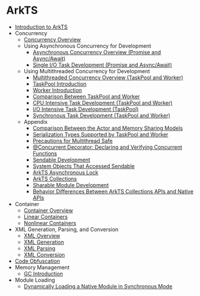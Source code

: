 # ArkTS

- [Introduction to ArkTS](arkts-commonlibrary-overview.md)
- Concurrency
  - [Concurrency Overview](concurrency-overview.md)
  - Using Asynchronous Concurrency for Development
    - [Asynchronous Concurrency Overview (Promise and Async/Await)](async-concurrency-overview.md)
    - [Single I/O Task Development (Promise and Async/Await)](single-io-development.md)
  - Using Multithreaded Concurrency for Development
    - [Multithreaded Concurrency Overview (TaskPool and Worker)](multi-thread-concurrency-overview.md)
    - [TaskPool Introduction](taskpool-introduction.md)
    - [Worker Introduction](worker-introduction.md)
    - [Comparison Between TaskPool and Worker](taskpool-vs-worker.md)
    - [CPU Intensive Task Development (TaskPool and Worker)](cpu-intensive-task-development.md)
    - [I/O Intensive Task Development (TaskPool)](io-intensive-task-development.md)
    - [Synchronous Task Development (TaskPool and Worker)](sync-task-development.md)
  - Appendix
    - [Comparison Between the Actor and Memory Sharing Models](actor-model-development-samples.md)
    - [Serialization Types Supported by TaskPool and Worker](serialization-support-types.md)
    - [Precautions for Multithread Safe](multi-thread-safety.md)
    - [\@Concurrent Decorator: Declaring and Verifying Concurrent Functions](arkts-concurrent.md)
    - [Sendable Development](arkts-sendable.md)
    - [System Objects That Accessed Sendable](arkts-sendable-system-object-list.md)
    - [ArkTS Asynchronous Lock](arkts-async-lock-introduction.md)
    - [ArkTS Collections](arkts-collections-introduction.md)
    - [Sharable Module Development](arkts-sendable-module.md)
    - [Behavior Differences Between ArkTS Collections APIs and Native APIs](arkts-collections-vs-native-api-comparison.md)
- Container
  - [Container Overview](container-overview.md)
  - [Linear Containers](linear-container.md)
  - [Nonlinear Containers](nonlinear-container.md)
- XML Generation, Parsing, and Conversion
  - [XML Overview](xml-overview.md)
  - [XML Generation](xml-generation.md)
  - [XML Parsing](xml-parsing.md)
  - [XML Conversion](xml-conversion.md)
- [Code Obfuscation](source-obfuscation.md)
- Memory Management
  - [GC Introduction](gc-introduction.md)
- Module Loading
  - [Dynamically Loading a Native Module in Synchronous Mode](js-apis-load-native-module.md)
